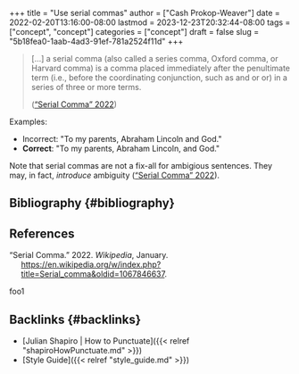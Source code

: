 +++
title = "Use serial commas"
author = ["Cash Prokop-Weaver"]
date = 2022-02-20T13:16:00-08:00
lastmod = 2023-12-23T20:32:44-08:00
tags = ["concept", "concept"]
categories = ["concept"]
draft = false
slug = "5b18fea0-1aab-4ad3-91ef-781a2524f11d"
+++

> [...] a serial comma (also called a series comma, Oxford comma, or Harvard comma) is a comma placed immediately after the penultimate term (i.e., before the coordinating conjunction, such as and or or) in a series of three or more terms.
>
> (<a href="#citeproc_bib_item_1">“Serial Comma” 2022</a>)

Examples:

-   Incorrect: "To my parents, Abraham Lincoln and God."
-   **Correct**: "To my parents, Abraham Lincoln, and God."

Note that serial commas are not a fix-all for ambigious sentences. They may, in fact, _introduce_ ambiguity (<a href="#citeproc_bib_item_1">“Serial Comma” 2022</a>).


## Bibliography {#bibliography}

## References

<style>.csl-entry{text-indent: -1.5em; margin-left: 1.5em;}</style><div class="csl-bib-body">
  <div class="csl-entry"><a id="citeproc_bib_item_1"></a>“Serial Comma.” 2022. <i>Wikipedia</i>, January. <a href="https://en.wikipedia.org/w/index.php?title=Serial_comma&oldid=1067846637">https://en.wikipedia.org/w/index.php?title=Serial_comma&#38;oldid=1067846637</a>.</div>
</div>

foo1


## Backlinks {#backlinks}

-   [Julian Shapiro | How to Punctuate]({{< relref "shapiroHowPunctuate.md" >}})
-   [Style Guide]({{< relref "style_guide.md" >}})
